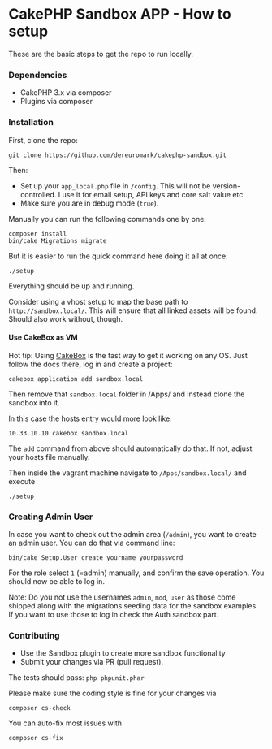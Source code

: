 # CakePHP Sandbox APP - How to setup

These are the basic steps to get the repo to run locally.

### Dependencies

* CakePHP 3.x via composer
* Plugins via composer

### Installation

First, clone the repo:
```
git clone https://github.com/dereuromark/cakephp-sandbox.git
```

Then:

* Set up your `app_local.php` file in `/config`.
This will not be version-controlled. I use it for email setup, API keys and core salt value etc.
* Make sure you are in debug mode (`true`).

Manually you can run the following commands one by one:

```
composer install
bin/cake Migrations migrate
```

But it is easier to run the quick command here doing it all at once:
``` 
./setup
```
Everything should be up and running.

Consider using a vhost setup to map the base path to `http://sandbox.local/`.
This will ensure that all linked assets will be found. Should also work without, though.

#### Use CakeBox as VM
Hot tip: Using [CakeBox](https://github.com/alt3/cakebox) is the fast way to get it working on any OS.
Just follow the docs there, log in and create a project:
```
cakebox application add sandbox.local
```
Then remove that `sandbox.local` folder in /Apps/ and instead clone the sandbox into it.

In this case the hosts entry would more look like:
```
10.33.10.10 cakebox sandbox.local
```
The `add` command from above should automatically do that. If not, adjust your hosts file manually.

Then inside the vagrant machine navigate to `/Apps/sandbox.local/` and execute
```
./setup
```

### Creating Admin User
In case you want to check out the admin area (`/admin`), you want to create an admin user.
You can do that via command line:
```
bin/cake Setup.User create yourname yourpassword
```

For the role select `1` (=admin) manually, and confirm the save operation. You should now be able to log in.

Note: Do you not use the usernames `admin`, `mod`, `user` as those come shipped along with the migrations seeding data for the sandbox examples.
If you want to use those to log in check the Auth sandbox part.

### Contributing

* Use the Sandbox plugin to create more sandbox functionality
* Submit your changes via PR (pull request).

The tests should pass: `php phpunit.phar`

Please make sure the coding style is fine for your changes via
```
composer cs-check
```
You can auto-fix most issues with
```
composer cs-fix
```
